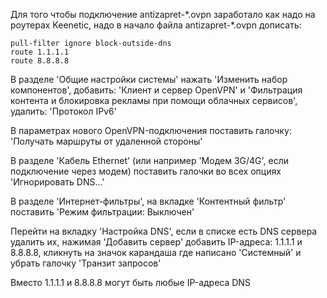Для того чтобы подключение antizapret-\*.ovpn заработало как надо на роутерах Keenetic, надо в начало файла antizapret-\*.ovpn дописать:

```
pull-filter ignore block-outside-dns
route 1.1.1.1
route 8.8.8.8
```

В разделе 'Общие настройки системы' нажать 'Изменить набор компонентов', добавить: 'Клиент и сервер OpenVPN' и 'Фильтрация контента и блокировка рекламы при помощи облачных сервисов', удалить: 'Протокол IPv6'

В параметрах нового OpenVPN-подключения поставить галочку: 'Получать маршруты от удаленной стороны'

В разделе 'Кабель Ethernet' (или например 'Модем 3G/4G', если подключение через модем) поставить галочки во всех опциях 'Игнорировать DNS...'

В разделе 'Интернет-фильтры', на вкладке 'Контентный фильтр' поставить 'Режим фильтрации: Выключен'

Перейти на вкладку 'Настройка DNS', если в списке есть DNS сервера удалить их, нажимая 'Добавить сервер' добавить IP-адреса: 1.1.1.1 и 8.8.8.8, кликнуть на значок карандаша где написано 'Системный' и убрать галочку 'Транзит запросов'

Вместо 1.1.1.1 и 8.8.8.8 могут быть любые IP-адреса DNS
